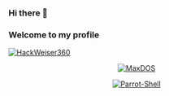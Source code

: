 ### Hi there 👋
### Welcome to my profile
<a href="https://github.com/HackWeiser360"><img title="HackWeiser360" src="https://github-readme-stats.vercel.app/api?username=HackWeiser360&show_icons=true&include_all_commits=true&theme=chartreuse-dark&cache_seconds=3200"></a>
</p>

<p align="center">
<a href="https://github.com/https://github.com/HackWeiser360/MaxDOS.git"><img title="MaxDOS" src="https://github-readme-stats.vercel.app/api/pin/?username=HackWeiser360&repo=MaxDOS&theme=light"></a>

<p align="center">
<a href="https://github.com/https://github.com/HackWeiser360/Parrot-Shell.git"><img title="Parrot-Shell" src=https://github-readme-stats.vercel.app/api/pin/?username?=HackWeiser360&repo=Parrot-Shell&theme=light"></a>
